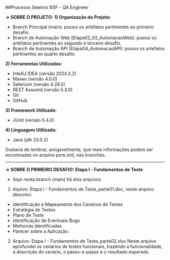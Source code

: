 ##Processo Seletivo BSF - QA Engineer

**-> SOBRE O PROJETO:**
**1) Organização do Projeto:**
   - Branch Principal (main): possui os artefatos pertinentes ao primeiro desafio.
   - Branch de Automação Web (Etapa02_03_AutomacaoWeb): possui os artefatos pertinentes ao segundo e terceiro desafio.
   - Branch de Automação API (Etapa04_AutomacaoAPI): possui os artefatos pertinentes ao quarto desafio.
  
**2) Ferramentas Utilizadas:**
   - IntelliJ IDEA (versão 2024.3.2)
   - Maven (versão 4.0.0)
   - Selenium (versão 4.28.0)
   - REST Assured (versão 5.3.0)
   - Git
   - GitHub
  
**3) Framework Utilizado:**
   - JUnit (versão 5.4.0)
     
**4) Linguagem Utilizada:**
   - Java (jdk 23.0.2)

Gostaria de lembrar, amigavelmente, que mais informações podem ser encontradas no arquivo pom.xml, nas branches.

---

**-> SOBRE O PRIMEIRO DESAFIO: Etapa I - Fundamentos de Teste**
- Aqui nesta branch (main) há dois arquivos

1) Aquivo: Etapa I - Fundamentos de Teste_parte01.doc, neste arquivo descrevi:
- Identificação e Mapeamento dos Cenários de Testes
- Estratégia de Testes
- Plano de Teste
- Identificação de Eventuais Bugs
- Melhorias Identificadas
- Parecer sobre a Aplicação.

2) Arquivo: Etapa I - Fundamentos de Teste_parte02.xlsx
Neste arquivo aprofundei os cenários de testes funcionais, trazendo a funcionalidade, a descrição do cenário, o passo-a-passo e o resultado esperado.





